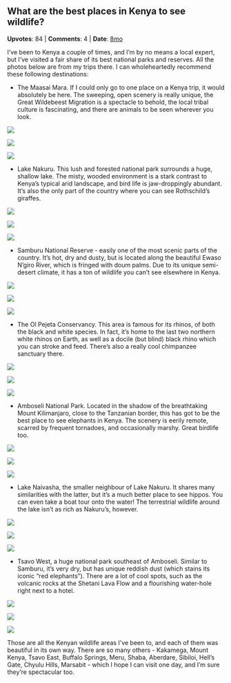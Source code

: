 ## What are the best places in Kenya to see wildlife?
    
**Upvotes**: 84 | **Comments**: 4 | **Date**: [8mo](https://www.quora.com/What-are-the-best-places-in-Kenya-to-see-wildlife/answer/Gary-Meaney)

I’ve been to Kenya a couple of times, and I’m by no means a local expert, but I’ve visited a fair share of its best national parks and reserves. All the photos below are from my trips there. I can wholeheartedly recommend these following destinations:

*   The Maasai Mara. If I could only go to one place on a Kenya trip, it would absolutely be here. The sweeping, open scenery is really unique, the Great Wildebeest Migration is a spectacle to behold, the local tribal culture is fascinating, and there are animals to be seen wherever you look.

![](https://qph.fs.quoracdn.net/main-qimg-01a5cb41697f864994bd4749d43216e1-lq)

![](https://qph.fs.quoracdn.net/main-qimg-346a5d40c97ac0769d16f52d9dfb2172-lq)

![](https://qph.fs.quoracdn.net/main-qimg-c90885c3d1ef7ab88a3df13531ea30cb-lq)

*   Lake Nakuru. This lush and forested national park surrounds a huge, shallow lake. The misty, wooded environment is a stark contrast to Kenya’s typical arid landscape, and bird life is jaw-droppingly abundant. It’s also the only part of the country where you can see Rothschild’s giraffes.

![](https://qph.fs.quoracdn.net/main-qimg-32bf58116e137d9eacbdb1ca9efc1e39-lq)

![](https://qph.fs.quoracdn.net/main-qimg-b7caf44eed0cb539e2c31b11439715d7-lq)

![](https://qph.fs.quoracdn.net/main-qimg-6536a646829cd5f1f99f988c3fe01d62-lq)

*   Samburu National Reserve - easily one of the most scenic parts of the country. It’s hot, dry and dusty, but is located along the beautiful Ewaso N’giro River, which is fringed with doum palms. Due to its unique semi-desert climate, it has a ton of wildlife you can’t see elsewhere in Kenya.

![](https://qph.fs.quoracdn.net/main-qimg-6a402a923212b1304d4960ef4f3f4e35-lq)

![](https://qph.fs.quoracdn.net/main-qimg-6e42b575dd874dcf3bbac4891536de2f-lq)

![](https://qph.fs.quoracdn.net/main-qimg-53e1727aa2fa14f3f1db643f86ee661e-lq)

*   The Ol Pejeta Conservancy. This area is famous for its rhinos, of both the black and white species. In fact, it’s home to the last two northern white rhinos on Earth, as well as a docile (but blind) black rhino which you can stroke and feed. There’s also a really cool chimpanzee sanctuary there.

![](https://qph.fs.quoracdn.net/main-qimg-5423c2fcd34f8176b506ace0445d0223-lq)

![](https://qph.fs.quoracdn.net/main-qimg-48d8fb067416106c80d177af1b69f46a-lq)

![](https://qph.fs.quoracdn.net/main-qimg-7ed3f21da1ec8022d07e939b3b5a1782-lq)

*   Amboseli National Park. Located in the shadow of the breathtaking Mount Kilimanjaro, close to the Tanzanian border, this has got to be the best place to see elephants in Kenya. The scenery is eerily remote, scarred by frequent tornadoes, and occasionally marshy. Great birdlife too.

![](https://qph.fs.quoracdn.net/main-qimg-eb5c06d7c78e89c78b3479ecf82b514d-lq)

![](https://qph.fs.quoracdn.net/main-qimg-84572f8e9ad5731d736535849f2c126e-lq)

![](https://qph.fs.quoracdn.net/main-qimg-3d9803cd2a99779038927d855de11314-lq)

*   Lake Naivasha, the smaller neighbour of Lake Nakuru. It shares many similarities with the latter, but it’s a much better place to see hippos. You can even take a boat tour onto the water! The terrestrial wildlife around the lake isn’t as rich as Nakuru’s, however.

![](https://qph.fs.quoracdn.net/main-qimg-1617d4a8793e77e0ba191f47ed47c639-lq)

![](https://qph.fs.quoracdn.net/main-qimg-7257213441293c118ddb0e88b83f8d97-lq)

![](https://qph.fs.quoracdn.net/main-qimg-a5f46d797fdc7fd032ffc06f029284dc-lq)

*   Tsavo West, a huge national park southeast of Amboseli. Similar to Samburu, it’s very dry, but has unique reddish dust (which stains its iconic “red elephants”). There are a lot of cool spots, such as the volcanic rocks at the Shetani Lava Flow and a flourishing water-hole right next to a hotel.

![](https://qph.fs.quoracdn.net/main-qimg-6b5205a39ae50c3fe1c0b6b7995c3a26-lq)

![](https://qph.fs.quoracdn.net/main-qimg-d7ff556ca8434134ae1905bb45fce7cb-lq)

![](https://qph.fs.quoracdn.net/main-qimg-d390164b5240e781207d609321e01771-lq)

Those are all the Kenyan wildlife areas I’ve been to, and each of them was beautiful in its own way. There are so many others - Kakamega, Mount Kenya, Tsavo East, Buffalo Springs, Meru, Shaba, Aberdare, Sibiloi, Hell’s Gate, Chyulu Hills, Marsabit - which I hope I can visit one day, and I’m sure they’re spectacular too.

